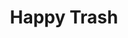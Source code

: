 ---
layout: default
title: Happy Trash
image0: "http://aristeides.com/marianacute/assets/27283_232062040261318_37415288_n.jpeg"
---